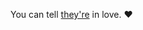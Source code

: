 You can tell <a href="http://scripting.com/images/2019/11/05/love.png">they're</a> in love. <font size=".7em">:heart:</font>
